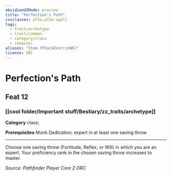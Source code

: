 ```yaml
---
obsidianUIMode: preview
title: "Perfection's Path"
cssclasses: pf2e,pf2e-spell
tags:
  - trait/archetype
  - trait/common
  - category/class
  - remaster
aliases: "Item.YF9uc4ZxorrzzWKl"
license: ORC
---
```

# Perfection's Path
## Feat 12
### [[cool folder/Important stuff/Bestiary/zz_traits/archetype]]

**Category** class; 



**Prerequisites** Monk Dedication; expert in at least one saving throw
* * *
Choose one saving throw (Fortitude, Reflex, or Will) in which you are an expert. Your proficiency rank in the chosen saving throw increases to master.

*Source: Pathfinder Player Core 2*
*ORC*
